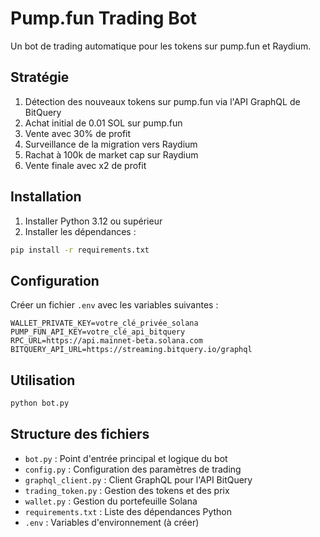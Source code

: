 # Pump.fun Trading Bot

Un bot de trading automatique pour les tokens sur pump.fun et Raydium.

## Stratégie

1. Détection des nouveaux tokens sur pump.fun via l'API GraphQL de BitQuery
2. Achat initial de 0.01 SOL sur pump.fun
3. Vente avec 30% de profit
4. Surveillance de la migration vers Raydium
5. Rachat à 100k de market cap sur Raydium
6. Vente finale avec x2 de profit

## Installation

1. Installer Python 3.12 ou supérieur
2. Installer les dépendances :
```bash
pip install -r requirements.txt
```

## Configuration

Créer un fichier `.env` avec les variables suivantes :
```
WALLET_PRIVATE_KEY=votre_clé_privée_solana
PUMP_FUN_API_KEY=votre_clé_api_bitquery
RPC_URL=https://api.mainnet-beta.solana.com
BITQUERY_API_URL=https://streaming.bitquery.io/graphql
```

## Utilisation

```bash
python bot.py
```

## Structure des fichiers

- `bot.py` : Point d'entrée principal et logique du bot
- `config.py` : Configuration des paramètres de trading
- `graphql_client.py` : Client GraphQL pour l'API BitQuery
- `trading_token.py` : Gestion des tokens et des prix
- `wallet.py` : Gestion du portefeuille Solana
- `requirements.txt` : Liste des dépendances Python
- `.env` : Variables d'environnement (à créer)
